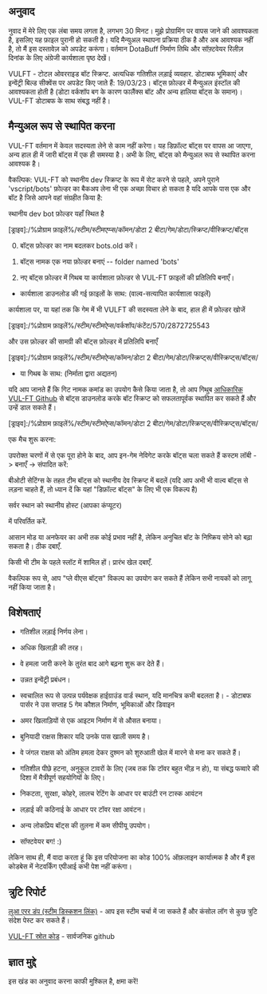 ﻿##  अनुवाद  

नुवाद में मेरे लिए एक लंबा समय लगता है, लगभग 30 मिनट। मुझे प्रोग्रामिंग पर वापस जाने की आवश्यकता है, इसलिए यह फ़ाइल पुरानी हो सकती है। यदि मैन्युअल स्थापना प्रक्रिया ठीक है और अब आवश्यक नहीं है, तो मैं इस दस्तावेज़ को अपडेट करूंगा। वर्तमान DotaBuff निर्माण तिथि और सॉफ़्टवेयर रिलीज़ दिनांक के लिए अंग्रेजी कार्यशाला पृष्ठ देखें। 



VULFT - टोटल ओवरराइड बॉट स्क्रिप्ट. अत्यधिक गतिशील लड़ाई व्यवहार. डोटाबफ भूमिकाएं और इन्वेंट्री बिल्ड सीक्वेंस पर अपडेट किए जाते हैं: 19/03/23। बॉट्स फ़ोल्डर में मैन्युअल इंस्टॉल की आवश्यकता होती है (डोटा वर्कशॉप बग के कारण फालैंक्स बॉट और अन्य हालिया बॉट्स के समान)। VUL-FT डोटाबफ के साथ संबद्ध नहीं है।



##  मैन्युअल रूप से स्थापित करना 

VUL-FT वर्तमान में केवल सदस्यता लेने से काम नहीं करेगा। यह डिफ़ॉल्ट बॉट्स पर वापस आ जाएगा, अन्य हाल ही में जारी बॉट्स में एक ही समस्या है। अभी के लिए, बॉट्स को मैन्युअल रूप से स्थापित करना आवश्यक है। 



वैकल्पिक: VUL-FT को स्थानीय dev स्क्रिप्ट के रूप में सेट करने से पहले, अपने पुराने 'vscript/bots' फ़ोल्डर का बैकअप लेना भी एक अच्छा विचार हो सकता है यदि आपके पास एक और बॉट है जिसे आपने वहां संग्रहीत किया है:

 स्थानीय dev bot फ़ोल्डर यहाँ स्थित है 

[ड्राइव]:/%प्रोग्राम फ़ाइलें%/स्टीम/स्टीमएप्प्स/कॉमन/डोटा 2 बीटा/गेम/डोटा/स्क्रिप्ट/वीस्क्रिप्ट/बॉट्स 

0) बॉट्स फ़ोल्डर का नाम बदलकर bots.old करें। 

1) बॉट्स नामक एक नया फ़ोल्डर बनाएं  -- folder named 'bots'

2) नए बॉट्स फ़ोल्डर में गिथब या कार्यशाला फ़ोल्डर से VUL-FT फ़ाइलों की प्रतिलिपि बनाएँ।



- कार्यशाला डाउनलोड की गई फ़ाइलों के साथ: (वाल्व-सत्यापित कार्यशाला फाइलें)

कार्यशाला पर, या यहां तक कि गेम में भी VULFT की सदस्यता लेने के बाद, हाल ही में फ़ोल्डर खोजें

[ड्राइव]:/%प्रोग्राम फ़ाइलें%/स्टीम/स्टीमऐप्स/वर्कशॉप/कंटेंट/570/2872725543

और उस फ़ोल्डर की सामग्री की बॉट्स फ़ोल्डर में प्रतिलिपि बनाएँ

[ड्राइव]:/%प्रोग्राम फ़ाइलें%/स्टीम/स्टीमऐप्स/कॉमन/डोटा 2 बीटा/गेम/डोटा/स्क्रिप्ट्स/वीस्क्रिप्ट्स/बॉट्स/



- या गिथब के साथ: (निर्माता द्वारा अद्यतन)

यदि आप जानते हैं कि गिट नामक कमांड का उपयोग कैसे किया जाता है, तो आप गिथुब [ आधिकारिक VUL-FT Github](https://github.com/yewchi/vulft) से बॉट्स डाउनलोड करके बॉट स्क्रिप्ट को सफलतापूर्वक स्थापित कर सकते हैं और उन्हें डाल सकते हैं।

[ड्राइव]:/%प्रोग्राम फ़ाइलें%/स्टीम/स्टीमऐप्स/कॉमन/डोटा 2 बीटा/गेम/डोटा/स्क्रिप्ट्स/वीस्क्रिप्ट्स/बॉट्स/



एक मैच शुरू करना:

उपरोक्त चरणों में से एक पूरा होने के बाद, आप इन-गेम नेविगेट करके बॉट्स चला सकते हैं कस्टम लॉबी -> बनाएँ -> संपादित करें:

बीओटी सेटिंग्स के तहत टीम बॉट्स को स्थानीय देव स्क्रिप्ट में बदलें (यदि आप अभी भी वाल्व बॉट्स से लड़ना चाहते हैं, तो ध्यान दें कि यहां "डिफ़ॉल्ट बॉट्स" के लिए भी एक विकल्प है)

सर्वर स्थान को स्थानीय होस्ट (आपका कंप्यूटर)

में परिवर्तित करें.

आसान मोड या अनफेयर का अभी तक कोई प्रभाव नहीं है, लेकिन अनुचित बॉट के निष्क्रिय सोने को बढ़ा सकता है। ठीक दबाएँ.

किसी भी टीम के पहले स्लॉट में शामिल हों। प्रारंभ खेल दबाएँ.



वैकल्पिक रूप से, आप "प्ले वीएस बॉट्स" विकल्प का उपयोग कर सकते हैं लेकिन सभी नायकों को लागू नहीं किया जाता है।



##  विशेषताएं 

- गतिशील लड़ाई निर्णय लेना।

- अधिक खिलाड़ी की तरह।

- वे हमला जारी करने के तुरंत बाद आगे बढ़ना शुरू कर देते हैं।

- उन्नत इन्वेंट्री प्रबंधन।

- स्वचालित रूप से उत्पन्न पर्यवेक्षक हाईग्राउंड वार्ड स्थान, यदि मानचित्र कभी बदलता है। - डोटाबफ पार्सर ने उस सप्ताह 5 गेम कौशल निर्माण, भूमिकाओं और डिवाइन

- अमर खिलाड़ियों से एक आइटम निर्माण में से औसत बनाया।

- बुनियादी राक्षस शिकार यदि उनके पास खाली समय है।

- वे जंगल राक्षस को अंतिम हमला देकर दुश्मन को शुरुआती खेल में मारने से मना कर सकते हैं।

- गतिशील पीछे हटना, अनुकूल टावरों के लिए (जब तक कि टॉवर बहुत भीड़ न हो), या संबद्ध फव्वारे की दिशा में मैत्रीपूर्ण सहयोगियों के लिए।

- निकटता, सुरक्षा, कोहरे, लालच रेटिंग के आधार पर बाउंटी रन टास्क आवंटन

- लड़ाई की कठिनाई के आधार पर टॉवर रक्षा आवंटन।

- अन्य लोकप्रिय बॉट्स की तुलना में कम सीपीयू उपयोग।

- सॉफ्टवेयर बग! :)





लेकिन साथ ही, मैं वादा करता हूं कि इस परियोजना का कोड 100% ऑफ़लाइन कार्यात्मक है और मैं इस कोडबेस में नेटवर्किंग एपीआई कभी पेश नहीं करूंगा।



## त्रुटि रिपोर्ट 

[ लुआ एरर डंप (स्टीम डिस्कशन लिंक)](https://steamcommunity.com/वर्कशॉप/फाइलटेल्स/डिस्कशन/2872725543/3648503910213521285/) - आप इस स्टीम चर्चा में जा सकते हैं और कंसोल लॉग से कुछ त्रुटि संदेश पेस्ट कर सकते हैं।

[ VUL-FT स्रोत कोड](https://github.com/yewchi/vulft) - सार्वजनिक github



##  ज्ञात मुद्दे 

इस खंड का अनुवाद करना काफी मुश्किल है, क्षमा करें!



